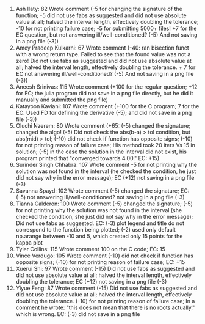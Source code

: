 1. Ash Ilaty: 82 Wrote comment
  (-5 for changing the signature of the function; -5 did not use fabs as suggested and did not use absolute value at all; halved the interval length, effectively doubling the tolerance; -10 for not printing failure case; -5 for submitting 5000+ files! +7 for the EC question, but not answering ill/well-conditioned? (-5) And not saving in a png file (-3))
2. Amey Pradeep Kulkarni: 67 Wrote comment
  (-40: ran bisection funct with a wrong return type. Failed to see that the found value was not a zero! Did not use fabs as suggested and did not use absolute value at all; halved the interval length, effectively doubling the tolerance. + 7 for EC not answering ill/well-conditioned? (-5) And not saving in a png file (-3))
3. Aneesh Srinivas: 115 Wrote comment
  (+100 for the regular question; +12 for EC; the julia program did not save in a png file directly, but he did it manually and submitted the png file)
4. Katayoon Kaviani: 107 Wrote comment
  (+100 for the C program; 7 for the EC. Used FD for defining the derivative (-5); and did not save in a png file (-3))
5. Oluchi Nzerem: 80 Wrote comment
  (+65: (-5) changed the signature; changed the algo! (-5) Did not check the abs(b-a) > tol condition, but abs(mid) > tol; (-10) did not check if function has opposite signs; (-10) for not printing reason of failure case; His method took 20 iters Vs 15 in solution; (-5) in the case the solution in the interval did not exist, his program printed that "converged towards 4.00." EC: +15)
6. Surinder Singh Chhabra: 107 Wrote comment
  -5 for not printing why the solution was not found in the interval (he checked the condition, he just did not say why in the error message); EC (+12) not saving in a png file (-3)
7. Savanna Spayd: 102 Wrote comment
  (-5) changed the signature;  EC: (-5) not answering ill/well-conditioned? not saving in a png file (-3)
8. Tianna Calderon: 100 Wrote comment
  (-5) changed the signature; (-5) for not printing why the solution was not found in the interval (she checked the condition, she just did not say why in the error message); Did not use fabs as suggested. EC: (-3) plot legend and title do not correspond to the function being plotted; (-2) used only default np.arange between -10 and 5, which created only 15 points for the kappa plot
9. Tyler Collins: 115 Wrote comment
  100 on the C code; EC: 15
10. Vince Verdugo: 105 Wrote comment
   (-10) did not check if function has opposite signs; (-10) for not printing reason of failure case; EC: +15
11. Xuerui Shi: 97 Wrote comment
   (-15) Did not use fabs as suggested and did not use absolute value at all; halved the interval length, effectively doubling the tolerance; EC (+12) not saving in a png file (-3)
12. Yiyue Feng: 87 Wrote comment
   (-15) Did not use fabs as suggested and did not use absolute value at all; halved the interval length, effectively doubling the tolerance. (-10) for not printing reason of failure case; In a comment he wrote: "this does not mean that there is no roots actually." which is wrong. EC: (-3) did not save in a png file

